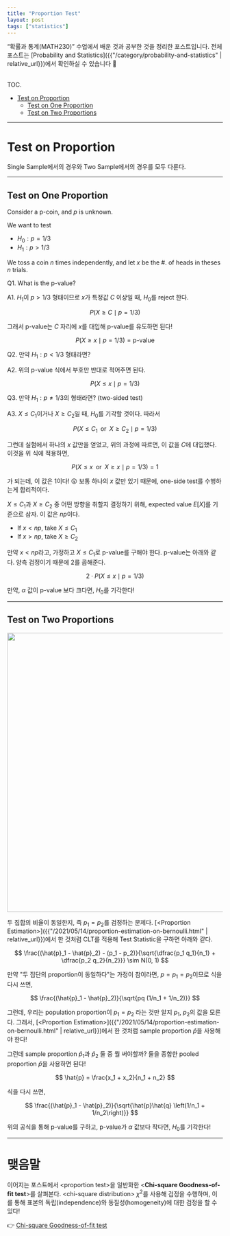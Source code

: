 ```yaml
---
title: "Proportion Test"
layout: post
tags: ["statistics"]
---
```


“확률과 통계(MATH230)” 수업에서 배운 것과 공부한 것을 정리한 포스트입니다. 전체 포스트는 [Probability and Statistics]({{"/category/probability-and-statistics" | relative_url}})에서 확인하실 수 있습니다 🎲

<br><span class="statement-title">TOC.</span><br>

- [Test on Proportion](#test-on-proportion)
  - [Test on One Proportion](#test-on-one-proportion)
  - [Test on Two Proportions](#test-on-two-proportions)

<hr/>

# Test on Proportion

Single Sample에서의 경우와 Two Sample에서의 경우를 모두 다룬다.

<hr/>

## Test on One Proportion

Consider a p-coin, and $p$ is unknown.

We want to test

- $H_0: p=1/3$
- $H_1: p>1/3$

We toss a coin $n$ times independently, and let $x$ be the #. of heads in theses $n$ trials.

Q1. What is the p-value?

A1. $H_1$이 $p > 1/3$ 형태이므로 $x$가 특정값 $C$ 이상일 때, $H_0$를 reject 한다. 

$$
P( X \ge C \mid p = 1/3)
$$

그래서 p-value는 $C$ 자리에 $x$를 대입해 p-value를 유도하면 된다!

$$
P(X \ge x \mid p = 1/3) = \text{p-value}
$$

Q2. 만약 $H_1: p < 1/3$ 형태라면?

A2. 위의 p-value 식에서 부호만 반대로 적어주면 된다.

$$
P(X \le x \mid p = 1/3)
$$

Q3. 만약 $H_1: p \ne 1/3$의 형태라면? (two-sided test)

A3. $X \le C_1$이거나 $X \ge C_2$일 때, $H_0$를 기각할 것이다. 따라서

$$
P(X \le C_1 \;\; \text{or} \;\; X \ge C_2 \mid p = 1/3)
$$

그런데 실험에서 하나의 $x$ 값만을 얻었고, 위의 과정에 따르면, 이 값을 $C$에 대입했다. 이것을 위 식에 적용하면,

$$
P(X \le x \;\; \text{or} \;\; X \ge x \mid p = 1/3) = 1
$$

가 되는데, 이 값은 1이다! 😲 보통 하나의 $x$ 값만 있기 때문에, one-side test를 수행하는게 합리적이다.

$X \le C_1$과 $X \ge C_2$ 중 어떤 방향을 취할지 결정하기 위해, expected value $E[X]$를 기준으로 삼자. 이 값은 $np$이다.

- If $x < np$, take $X \le C_1$
- If $x > np$, take $X \ge C_2$

만약 $x < np$라고, 가정하고 $X \le C_1$로 p-value를 구해야 한다. p-value는 아래와 같다. 양측 검정이기 때문에 $2$를 곱해준다.

$$
2 \cdot P(X \le x \mid p = 1/3)
$$

만약, $\alpha$ 값이 p-value 보다 크다면, $H_0$를 기각한다!

<hr/>

## Test on Two Proportions

<div class="img-wrapper">
<img src= "{{"/images/probability-and-statistics/test-on-proportion-1.png" | relative_url }}" width=650>
</div>

<span class="red">두 집합의 비율이 동일한지, 즉 $p_1 = p_2$를 검정</span>하는 문제다. [\<Proportion Estimation\>]({{"/2021/05/14/proportion-estimation-on-bernoulli.html" | relative_url}})에서 한 것처럼 CLT를 적용해 Test Statistic을 구하면 아래와 같다.

$$
\frac{(\hat{p}_1 - \hat{p}_2) - (p_1 - p_2)}{\sqrt{\dfrac{p_1 q_1}{n_1} + \dfrac{p_2 q_2}{n_2}}} \sim N(0, 1)
$$

만약 "두 집단의 proportion이 동일하다"는 가정이 참이라면, $p = p_1 = p_2$이므로 식을 다시 쓰면,

$$
\frac{(\hat{p}_1 - \hat{p}_2)}{\sqrt{pq (1/n_1 + 1/n_2)}}
$$

그런데, 우리는 population proportion이 $p_1 = p_2$ 라는 것만 알지 $p_1$, $p_2$의 값을 모른다. 그래서, [\<Proportion Estimation\>]({{"/2021/05/14/proportion-estimation-on-bernoulli.html" | relative_url}})에서 한 것처럼 sample proportion $\hat{p}$을 사용해야 한다!

그런데 sample proportion $\hat{p}_1$과 $\hat{p}_2$ 둘 중 뭘 써야할까? 둘을 종합한 pooled proportion $\hat{p}$을 사용하면 된다!

$$
\hat{p} = \frac{x_1 + x_2}{n_1 + n_2}
$$

식을 다시 쓰면,

$$
\frac{(\hat{p}_1 - \hat{p}_2)}{\sqrt{\hat{p}\hat{q} \left(1/n_1 + 1/n_2\right)}}
$$

위의 공식을 통해 p-value를 구하고, p-value가 $\alpha$ 값보다 작다면, $H_0$를 기각한다!

<hr/>

# 맺음말

이어지는 포스트에서 \<proportion test\>을 일반화한 \<**Chi-square Goodness-of-fit test**\>를 살펴본다. \<chi-square distribution\> $\chi^2$를 사용해 검정을 수행하며, 이를 통해 표본의 독립(independence)와 동질성(homogeneity)에 대한 검정을 할 수 있다!

👉 [Chi-square Goodness-of-fit test]({{"/2021/05/27/chi-square-goodness-of-fit-test.html"}})